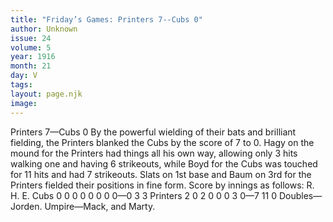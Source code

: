 ```yaml
---
title: "Friday’s Games: Printers 7--Cubs 0"
author: Unknown
issue: 24
volume: 5
year: 1916
month: 21
day: V
tags:
layout: page.njk
image:
---
```

Printers 7—Cubs 0      By the powerful wielding of their bats and brilliant fielding, the Printers blanked the Cubs by the score of 7 to 0.    Hagy on the mound for the Printers had things all his own way, allowing only 3 hits walking one and having 6 strikeouts, while Boyd for the Cubs was touched for 11 hits and had 7 strikeouts.   Slats on 1st base and Baum on 3rd for the Printers fielded their positions in fine form.    Score by innings as follows:   R. H. E. Cubs 0 0 0 0 0 0 0 0—0 3 3 Printers 2 0 2 0 0 0 3 0—7 11 0   Doubles—Jorden.   Umpire—Mack, and Marty.   

